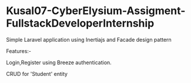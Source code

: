 # Kusal07-CyberElysium-Assigment-FullstackDeveloperInternship

Simple Laravel application using Inertiajs and Facade design pattern

Features:-

Login,Register using Breeze authentication.

CRUD for 'Student' entity
